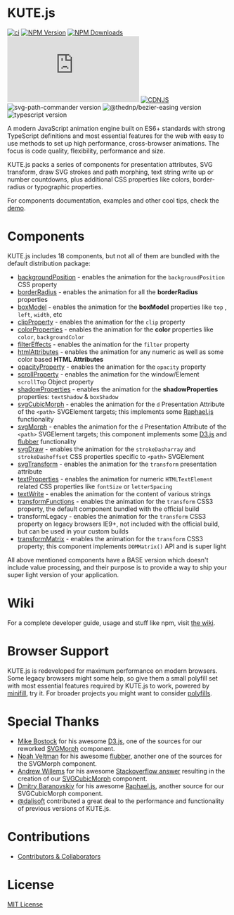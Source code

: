 # KUTE.js
[![ci](https://github.com/thednp/kute.js/actions/workflows/ci.yml/badge.svg)](https://github.com/thednp/kute.js/actions/workflows/ci.yml)
[![NPM Version](https://img.shields.io/npm/v/kute.js.svg)](https://www.npmjs.com/package/kute.js)
[![NPM Downloads](https://img.shields.io/npm/dm/kute.js.svg)](http://npm-stat.com/charts.html?package=kute.js)
[![jsDeliver](https://img.shields.io/jsdelivr/npm/hw/kute.js)](https://www.jsdelivr.com/package/npm/kute.js)
[![CDNJS](https://img.shields.io/cdnjs/v/kute.js.svg)](https://cdnjs.com/libraries/kute.js)
![svg-path-commander version](https://img.shields.io/badge/svg--path--commander-1.0.5-brightgreen)
![@thednp/bezier-easing version](https://img.shields.io/badge/@thednp/bezier--easing-1.0.1-brightgreen)
![typescript version](https://img.shields.io/badge/typescript-4.5.2-brightgreen)

A modern JavaScript animation engine built on ES6+ standards with strong TypeScript definitions and most essential features for the web with easy to use methods to set up high performance, cross-browser animations. The focus is code quality, flexibility, performance and size. 



KUTE.js packs a series of components for presentation attributes, SVG transform, draw SVG strokes and path morphing, text string write up or number countdowns, plus additional CSS properties like colors, border-radius or typographic properties.

For components documentation, examples and other cool tips, check the [demo](http://thednp.github.io/kute.js/).


# Components
KUTE.js includes 18 components, but not all of them are bundled with the default distribution package:

* [backgroundPosition](http://thednp.github.io/kute.js/backgroundPosition.html) - enables the animation for the `backgroundPosition` CSS property
* [borderRadius](http://thednp.github.io/kute.js/borderRadius.html) - enables the animation for all the **borderRadius** properties
* [boxModel](http://thednp.github.io/kute.js/boxModel.html) - enables the animation for the **boxModel** properties like `top` , `left`, `width`, etc
* [clipProperty](http://thednp.github.io/kute.js/clipProperty.html) - enables the animation for the `clip` property
* [colorProperties](http://thednp.github.io/kute.js/colorProperties.html) - enables the animation for the **color** properties like `color`, `backgroundColor`
* [filterEffects](http://thednp.github.io/kute.js/filterEffects.html) - enables the animation for the `filter` property
* [htmlAttributes](http://thednp.github.io/kute.js/htmlAttributes.html) - enables the animation for any numeric as well as some color based **HTML Attributes** 
* [opacityProperty](http://thednp.github.io/kute.js/opacityProperty.html) - enables the animation for the `opacity` property
* [scrollProperty](http://thednp.github.io/kute.js/scrollProperty.html) - enables the animation for the window/Element `scrollTop` Object property
* [shadowProperties](http://thednp.github.io/kute.js/shadowProperties.html) - enables the animation for the **shadowProperties** properties: `textShadow` &amp; `boxShadow`
* [svgCubicMorph](http://thednp.github.io/kute.js/svgCubicMorph.html) - enables the animation for the `d` Presentation Attribute of the `<path>` SVGElement targets; this implements some [Raphael.js](https://dmitrybaranovskiy.github.io/raphael/) functionality
* [svgMorph](http://thednp.github.io/kute.js/svgMorph.html) - enables the animation for the `d` Presentation Attribute of the `<path>` SVGElement targets; this component implements some [D3.js](https://github.com/d3/d3) and [flubber](https://github.com/veltman/flubber) functionality
* [svgDraw](http://thednp.github.io/kute.js/svgDraw.html) - enables the animation for the `strokeDasharray` and `strokeDashoffset` CSS properties specific to `<path>` SVGElement
* [svgTransform](http://thednp.github.io/kute.js/svgTransform.html) - enables the animation for the `transform` presentation attribute
* [textProperties](http://thednp.github.io/kute.js/textProperties.html) - enables the animation for numeric `HTMLTextElement` related CSS properties like `fontSize` or `letterSpacing`
* [textWrite](http://thednp.github.io/kute.js/textWrite.html) - enables the animation for the content of various strings
* [transformFunctions](http://thednp.github.io/kute.js/transformFunctions.html) - enables the animation for the `transform` CSS3 property, the default component bundled with the official build
* transformLegacy - enables the animation for the `transform` CSS3 property on legacy browsers IE9+, not included with the official build, but can be used in your custom builds
* [transformMatrix](http://thednp.github.io/kute.js/transformMatrix.html) - enables the animation for the `transform` CSS3 property; this component implements `DOMMatrix()` API and is super light

All above mentioned components have a BASE version which doesn't include value processing, and their purpose is to provide a way to ship your super light version of your application.


# Wiki
For a complete developer guide, usage and stuff like npm, visit [the wiki](https://github.com/thednp/kute.js/wiki).


# Browser Support
KUTE.js is redeveloped for maximum performance on modern browsers. Some legacy browsers might some help, so give them a small polyfill set with most essential features required by KUTE.js to work, powered by [minifill](https://github.com/thednp/minifill), try it. For broader projects you might want to consider <a href="https://cdn.polyfill.io/v2/docs/">polyfills</a>. 


# Special Thanks
* [Mike Bostock](https://bost.ocks.org/mike/) for his awesome [D3.js](https://github.com/d3/d3), one of the sources for our reworked [SVGMorph](http://thednp.github.io/kute.js/svgMorph.html) component.
* [Noah Veltman](https://github.com/veltman) for his awesome [flubber](https://github.com/veltman/flubber), another one of the sources for the SVGMorph component.
* [Andrew Willems](https://stackoverflow.com/users/5218951/andrew-willems) for his awesome [Stackoverflow answer](https://stackoverflow.com/questions/35560989/javascript-how-to-determine-a-svg-path-draw-direction) resulting in the creation of our [SVGCubicMorph](http://thednp.github.io/kute.js/svgCubicMorph.html) component.
* [Dmitry Baranovskiy](https://dmitry.baranovskiy.com/) for his awesome [Raphael.js](https://dmitrybaranovskiy.github.io/raphael/), another source for our SVGCubicMorph component.
* [@dalisoft](https://github.com/dalisoft) contributed a great deal to the performance and functionality of previous versions of KUTE.js.


# Contributions
* [Contributors &amp; Collaborators](https://github.com/thednp/kute.js/graphs/contributors)


# License
[MIT License](https://github.com/thednp/kute.js/blob/master/LICENSE)
